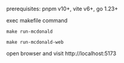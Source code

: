 
prerequisites:
    pnpm v10+,  vite v6+, go 1.23+

exec makefile command
```shell
make run-mcdonald 
```


```shell
make run-mcdonald-web
```

open browser and visit http://localhost:5173